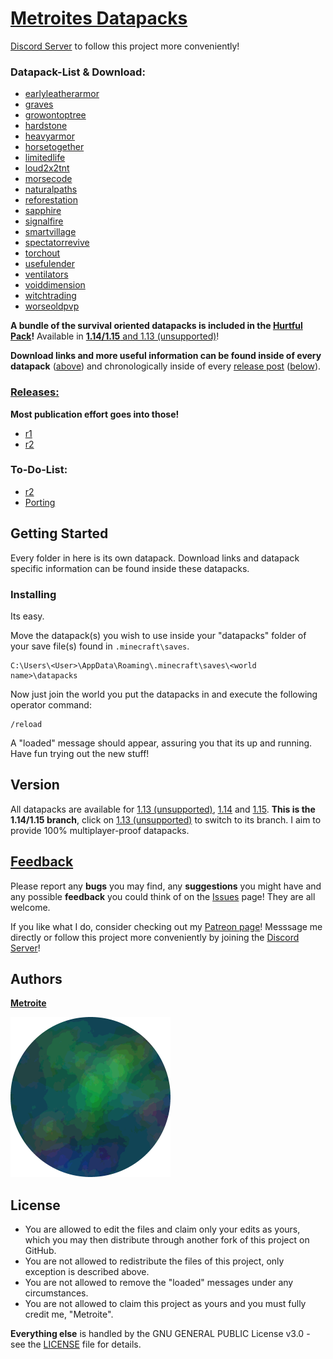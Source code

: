 # [Metroites Datapacks](https://github.com/Metroite/datapacks/archive/master.zip)

[Discord Server](https://discord.gg/vBgb85N) to follow this project more conveniently!

### Datapack-List & Download:

* [earlyleatherarmor](https://github.com/Metroite/datapacks/tree/master/earlyleatherarmor)
* [graves](https://github.com/Metroite/datapacks/tree/master/graves)
* [growontoptree](https://github.com/Metroite/datapacks/tree/master/growontoptree)
* [hardstone](https://github.com/Metroite/datapacks/tree/master/hardstone)
* [heavyarmor](https://github.com/Metroite/datapacks/tree/master/heavyarmor)
* [horsetogether](https://github.com/Metroite/datapacks/tree/master/horsetogether)
* [limitedlife](https://github.com/Metroite/datapacks/tree/master/limitedlife)
* [loud2x2tnt](https://github.com/Metroite/datapacks/tree/master/loud2x2tnt)
* [morsecode](https://github.com/Metroite/datapacks/tree/master/morsecode)
* [naturalpaths](https://github.com/Metroite/datapacks/tree/master/naturalpaths)
* [reforestation](https://github.com/Metroite/datapacks/tree/master/reforestation)
* [sapphire](https://github.com/Metroite/datapacks/tree/master/sapphire)
* [signalfire](https://github.com/Metroite/datapacks/tree/master/signalfire)
* [smartvillage](https://github.com/Metroite/datapacks/tree/master/smartvillage)
* [spectatorrevive](https://github.com/Metroite/datapacks/tree/master/spectatorrevive)
* [torchout](https://github.com/Metroite/datapacks/tree/master/torchout)
* [usefulender](https://github.com/Metroite/datapacks/tree/master/usefulender)
* [ventilators](https://github.com/Metroite/datapacks/tree/master/ventilators)
* [voiddimension](https://github.com/Metroite/datapacks/tree/master/voiddimension)
* [witchtrading](https://github.com/Metroite/datapacks/tree/master/witchtrading)
* [worseoldpvp](https://github.com/Metroite/datapacks/tree/master/worseoldpvp)

**A bundle of the survival oriented datapacks is included in the [Hurtful Pack](https://github.com/Metroite/datapacks/tree/master/Hurtful%20Pack)!** Available in [**1.14/1.15** and 1.13 (unsupported)](https://github.com/Metroite/datapacks#version)!

**Download links and more useful information can be found inside of every datapack** ([above](https://github.com/Metroite/datapacks#metroites-datapacks)) and chronologically inside of every [release post](https://github.com/Metroite/datapacks/releases) ([below](https://github.com/Metroite/datapacks#releases)).

### [Releases:](https://github.com/Metroite/datapacks/releases)

**Most publication effort goes into those!**

* [r1](https://github.com/Metroite/datapacks/releases/tag/r1)
* [r2](https://github.com/Metroite/datapacks/releases/tag/r2)

### To-Do-List:

* [r2](https://github.com/Metroite/datapacks/projects/2)
* [Porting](https://github.com/Metroite/datapacks/projects/1)

## Getting Started

Every folder in here is its own datapack. Download links and datapack specific information can be found inside these datapacks.

### Installing

Its easy.

Move the datapack(s) you wish to use inside your "datapacks" folder of your save file(s) found in `.minecraft\saves`.

```
C:\Users\<User>\AppData\Roaming\.minecraft\saves\<world name>\datapacks
```

Now just join the world you put the datapacks in and execute the following operator command:

```
/reload
```

A "loaded" message should appear, assuring you that its up and running. Have fun trying out the new stuff!

## Version

All datapacks are available for [1.13 (unsupported)](https://github.com/Metroite/datapacks/tree/1.13), [1.14](https://github.com/Metroite/datapacks/tree/master) and [1.15](https://github.com/Metroite/datapacks/tree/master). **This is  the 1.14/1.15 branch**, click on [1.13 (unsupported)](https://github.com/Metroite/datapacks/tree/1.13) to switch to its branch. I aim to provide 100% multiplayer-proof datapacks.

## [Feedback](https://github.com/Metroite/datapacks/issues)

Please report any **bugs** you may find, any **suggestions** you might have and any possible **feedback** you could think of on the [Issues](https://github.com/Metroite/datapacks/issues) page! They are all welcome.

If you like what I do, consider checking out my [Patreon page](https://www.patreon.com/metroite)! Messsage me directly or follow this project more conveniently by joining the [Discord Server](https://discord.gg/vBgb85N)!

## Authors

[**Metroite**](https://github.com/Metroite)

![Metroite](Metroite.png?raw=true "Metroite")

## License

* You are allowed to edit the files and claim only your edits as yours, which you may then distribute through another fork of this project on GitHub.
* You are not allowed to redistribute the files of this project, only exception is described above.
* You are not allowed to remove the "loaded" messages under any circumstances.
* You are not allowed to claim this project as yours and you must fully credit me, "Metroite".

**Everything else** is handled by the GNU GENERAL PUBLIC License v3.0 - see the [LICENSE](https://github.com/Metroite/datapacks/blob/master/LICENSE) file for details.
